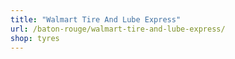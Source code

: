 ```yaml
---
title: "Walmart Tire And Lube Express"
url: /baton-rouge/walmart-tire-and-lube-express/
shop: tyres
---
```

